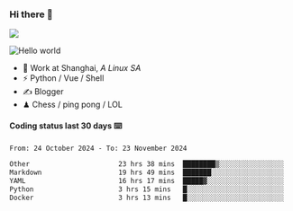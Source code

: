 ### Hi there 👋
![](https://komarev.com/ghpvc/?username=Xuhandsome)


<img src="https://github-readme-stats.vercel.app/api?username=XuHandsome&show_icons=true&theme=merko" alt="Hello world">

<br/>

- 🍻  Work at Shanghai, _A Linux SA_
- ⚡  Python / Vue / Shell
- ✍️  Blogger
- ♟  Chess / ping pong / LOL

#### Coding status last 30 days ⌨️

<!--START_SECTION:waka-->

```txt
From: 24 October 2024 - To: 23 November 2024

Other                      23 hrs 38 mins  ████████▒░░░░░░░░░░░░░░░░   32.95 %
Markdown                   19 hrs 49 mins  ███████░░░░░░░░░░░░░░░░░░   27.62 %
YAML                       16 hrs 17 mins  █████▓░░░░░░░░░░░░░░░░░░░   22.71 %
Python                     3 hrs 15 mins   █░░░░░░░░░░░░░░░░░░░░░░░░   04.55 %
Docker                     3 hrs 13 mins   █░░░░░░░░░░░░░░░░░░░░░░░░   04.50 %
```

<!--END_SECTION:waka-->
